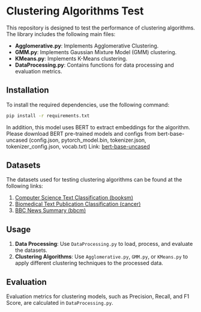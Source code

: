 # Clustering Algorithms Test

This repository is designed to test the performance of clustering algorithms. The library includes the following main files:

- **Agglomerative.py**: Implements Agglomerative Clustering.
- **GMM.py**: Implements Gaussian Mixture Model (GMM) clustering.
- **KMeans.py**: Implements K-Means clustering.
- **DataProcessing.py**: Contains functions for data processing and evaluation metrics.

## Installation

To install the required dependencies, use the following command:

```bash
pip install -r requirements.txt
```

In addition, this model uses BERT to extract embeddings for the algorithm. Please download BERT pre-trained models and configs from bert-base-uncased (config.json, pytorch_model.bin, tokenizer.json, tokenizer_config.json, vocab.txt)
Link:
[bert-base-uncased](https://huggingface.co/google-bert/bert-base-uncased)


## Datasets

The datasets used for testing clustering algorithms can be found at the following links:

1. [Computer Science Text Classification (booksm)](https://www.kaggle.com/datasets/deepak711/4-subject-data-text-classification?select=Computer_Science)
2. [Biomedical Text Publication Classification (cancer)](https://www.kaggle.com/datasets/falgunipatel19/biomedical-text-publication-classification)
3. [BBC News Summary (bbcm)](https://www.kaggle.com/datasets/pariza/bbc-news-summary)

## Usage

1. **Data Processing**: Use `DataProcessing.py` to load, process, and evaluate the datasets.
2. **Clustering Algorithms**: Use `Agglomerative.py`, `GMM.py`, or `KMeans.py` to apply different clustering techniques to the processed data.

## Evaluation

Evaluation metrics for clustering models, such as Precision, Recall, and F1 Score, are calculated in `DataProcessing.py`.




